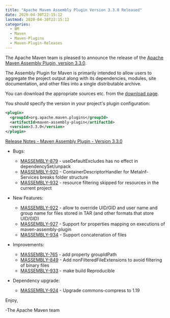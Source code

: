 ```yaml
---
title: "Apache Maven Assembly Plugin Version 3.3.0 Released"
date: 2020-04-30T22:15:12
lastmod: 2020-04-30T22:15:12
categories:
  - BM
  - Maven
  - Maven-Plugins
  - Maven-Plugin-Releases
---
```

The Apache Maven team is pleased to announce the release of the [Apache
Maven Assembly Plugin, version 3.3.0](https://maven.apache.org/plugins/maven-assembly-plugin/).

The Assembly Plugin for Maven is primarily intended to allow users to aggregate
the project output along with its dependencies, modules, site documentation,
and other files into a single distributable archive.

You can download the appropriate sources etc. from the [download page](https://maven.apache.org/plugins/maven-assembly-plugin/download.cgi).

You should specify the version in your project's plugin configuration:

```xml
<plugin>
  <groupId>org.apache.maven.plugins</groupId>
  <artifactId>maven-assembly-plugin</artifactId>
  <version>3.3.0</version>
</plugin>
```

<!-- more -->

[Release Notes - Maven Assembly Plugin - Version 3.3.0](https://issues.apache.org/jira/secure/ReleaseNote.jspa?projectId=12317220&version=12344774)

* Bugs:

  * [MASSEMBLY-879](https://issues.apache.org/jira/browse/MASSEMBLY-879) - useDefaultExcludes has no effect in dependencySet/unpack
  * [MASSEMBLY-920](https://issues.apache.org/jira/browse/MASSEMBLY-920) - ContainerDescriptorHandler for MetaInf-Services breaks folder structure
  * [MASSEMBLY-932](https://issues.apache.org/jira/browse/MASSEMBLY-932) - resource filtering skipped for resources in the current project

* New Features:

  * [MASSEMBLY-922](https://issues.apache.org/jira/browse/MASSEMBLY-922) - allow to override UID/GID and user name and group name for files stored in TAR (and other formats that store UID/GID)
  * [MASSEMBLY-927](https://issues.apache.org/jira/browse/MASSEMBLY-927) - Support for properties mapping on executions of maven-assembly-plugin
  * [MASSEMBLY-934](https://issues.apache.org/jira/browse/MASSEMBLY-934) - Support concatenation of files

* Improvements:

  * [MASSEMBLY-765](https://issues.apache.org/jira/browse/MASSEMBLY-765) - add property groupIdPath
  * [MASSEMBLY-849](https://issues.apache.org/jira/browse/MASSEMBLY-849) - Add nonFilteredFileExtensions to avoid filtering of binary files
  * [MASSEMBLY-933](https://issues.apache.org/jira/browse/MASSEMBLY-933) - make build Reproducible

* Dependency upgrade:

  * [MASSEMBLY-924](https://issues.apache.org/jira/browse/MASSEMBLY-924) - Upgrade commons-compress to 1.19

Enjoy,

-The Apache Maven team

